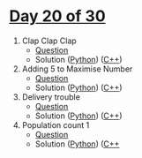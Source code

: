 # [Day 20 of 30](https://www.hackerrank.com/contests/day-20-of-30/challenges "Day 20 of 30 contest link")

1. Clap Clap Clap
   - [Question](https://www.hackerrank.com/contests/day-20-of-30/challenges/clap-clap-clap "Clap Clap Clap")
   - Solution ([Python](Clap%20Clap%20Clap/Python/ "Solution in Python")) ([C++](Clap%20Clap%20Clap/C++/ "Solution in C++"))
2. Adding 5 to Maximise Number
   - [Question](https://www.hackerrank.com/contests/day-20-of-30/challenges/adding-5-to-maximise-number "Adding 5 to Maximise Number")
   - Solution ([Python](Adding%205%20to%20Maximise%20Number/Python/ "Solution in Python")) ([C++](Adding%205%20to%20Maximise%20Number/C++/ "Solution in C++"))
3. Delivery trouble
   - [Question](https://www.hackerrank.com/contests/day-20-of-30/challenges/delivery-trouble "Delivery trouble")
   - Solution ([Python](Delivery%20trouble/Python/ "Solution in Python")) ([C++](Delivery%20trouble/C++/ "Solution in C++"))
4. Population count 1
   - [Question](https://www.hackerrank.com/contests/day-20-of-30/challenges/population-count-1 "Population count 1")
   - Solution ([Python](Population%20count%201/Python/ "Solution in Python")) ([C++](Population%20count%201/C++/ "Solution in C++")
